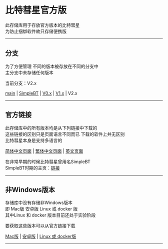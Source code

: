 # 比特彗星官方版

此存储库用于存放官方版本的比特彗星  
为防止捆绑软件故只存储便携版  

---

##  分支

为了方便管理 不同的版本被存放在不同的分支中  
主分支中未存储任何版本  

当前分支：V2.x  

[main](https://github.com/bitcomet-post-bar/BC-official/tree/main) | [SimpleBT](https://github.com/bitcomet-post-bar/BC-official/tree/SimpleBT) | [V0.x](https://github.com/bitcomet-post-bar/BC-official/tree/V0.x) | [V1.x](https://github.com/bitcomet-post-bar/BC-official/tree/V1.x) | V2.x  

---

## 官方链接

此存储库中的所有版本均是从下列链接中下载的  
这些链接的区别只是页面语言不同而已 下载的软件上并无区别  
比特彗星本身是支持多语言的  

[简体中文页面](https://www.bitcomet.com/cn/archive) | [繁体中文页面](https://www.bitcomet.com/tw/archive) | [英文页面](https://www.bitcomet.com/en/archive)  


在非常早期的时候比特彗星曾用名SimpleBT  
SimpleBT时期的主页：[链接](https://web.archive.org/web/20030829012248/http://btfans.3322.org/simplebt/)  

---

## 非Windows版本

存储库中没有存储非Windows版本  
即 Mac版 安卓版 Linux 或 docker 版  
其中Linux 和 docker 版本目前还处于实验阶段  

要获取这些版本可以从官方链接下载  

[Mac版](https://www.bitcomet.com/tw/downloads#mac) | [安卓版](https://www.bitcomet.com/en/android) | [Linux 或 docker版](https://wiki-zh.bitcomet.com/linux%E7%89%88bitcomet%E5%AE%89%E8%A3%85%E6%8C%87%E5%8D%97)  

---




